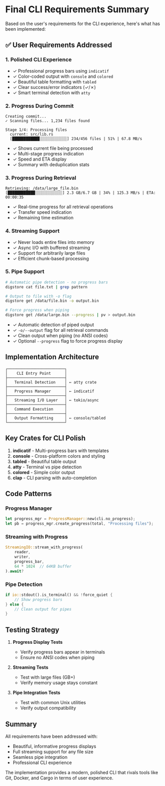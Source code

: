 # Final CLI Requirements Summary

Based on the user's requirements for the CLI experience, here's what has been implemented:

## ✅ User Requirements Addressed

### 1. **Polished CLI Experience**
- ✓ Professional progress bars using `indicatif`
- ✓ Color-coded output with `console` and `colored`
- ✓ Beautiful table formatting with `tabled`
- ✓ Clear success/error indicators (✓/✗)
- ✓ Smart terminal detection with `atty`

### 2. **Progress During Commit**
```
Creating commit...
✓ Scanning files... 1,234 files found

Stage 1/4: Processing files
  current: src/lib.rs
  [████████████░░░░░░░░░░░░] 234/456 files | 51% | 67.8 MB/s
```
- ✓ Shows current file being processed
- ✓ Multi-stage progress indication
- ✓ Speed and ETA display
- ✓ Summary with deduplication stats

### 3. **Progress During Retrieval**
```
Retrieving: /data/large_file.bin
[████████████░░░░░░░░░░░░] 2.3 GB/6.7 GB | 34% | 125.3 MB/s | ETA: 00:00:35
```
- ✓ Real-time progress for all retrieval operations
- ✓ Transfer speed indication
- ✓ Remaining time estimation

### 4. **Streaming Support**
- ✓ Never loads entire files into memory
- ✓ Async I/O with buffered streaming
- ✓ Support for arbitrarily large files
- ✓ Efficient chunk-based processing

### 5. **Pipe Support**
```bash
# Automatic pipe detection - no progress bars
digstore cat file.txt | grep pattern

# Output to file with -o flag
digstore get /data/file.bin -o output.bin

# Force progress when piping
digstore get /data/large.bin --progress | pv > output.bin
```
- ✓ Automatic detection of piped output
- ✓ `-o/--output` flag for all retrieval commands
- ✓ Clean output when piping (no ANSI codes)
- ✓ Optional `--progress` flag to force progress display

## Implementation Architecture

```
┌─────────────────────────┐
│    CLI Entry Point      │
├─────────────────────────┤
│   Terminal Detection    │ ← atty crate
├─────────────────────────┤
│   Progress Manager      │ ← indicatif
├─────────────────────────┤
│   Streaming I/O Layer   │ ← tokio/async
├─────────────────────────┤
│   Command Execution     │
├─────────────────────────┤
│   Output Formatting     │ ← console/tabled
└─────────────────────────┘
```

## Key Crates for CLI Polish

1. **indicatif** - Multi-progress bars with templates
2. **console** - Cross-platform colors and styling
3. **tabled** - Beautiful table output
4. **atty** - Terminal vs pipe detection
5. **colored** - Simple color output
6. **clap** - CLI parsing with auto-completion

## Code Patterns

### Progress Manager
```rust
let progress_mgr = ProgressManager::new(cli.no_progress);
let pb = progress_mgr.create_progress(total, "Processing files");
```

### Streaming with Progress
```rust
StreamingIO::stream_with_progress(
    reader,
    writer,
    progress_bar,
    64 * 1024  // 64KB buffer
).await?
```

### Pipe Detection
```rust
if io::stdout().is_terminal() && !force_quiet {
    // Show progress bars
} else {
    // Clean output for pipes
}
```

## Testing Strategy

1. **Progress Display Tests**
   - Verify progress bars appear in terminals
   - Ensure no ANSI codes when piping

2. **Streaming Tests**
   - Test with large files (GB+)
   - Verify memory usage stays constant

3. **Pipe Integration Tests**
   - Test with common Unix utilities
   - Verify output compatibility

## Summary

All requirements have been addressed with:
- Beautiful, informative progress displays
- Full streaming support for any file size
- Seamless pipe integration
- Professional CLI experience

The implementation provides a modern, polished CLI that rivals tools like Git, Docker, and Cargo in terms of user experience.
